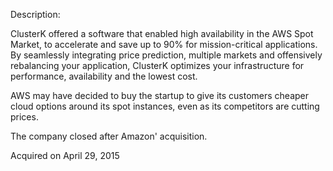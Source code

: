 Description:

ClusterK offered a software that enabled high availability in the AWS Spot Market, to accelerate and save up to 90% for mission-critical applications. By seamlessly integrating price prediction, multiple markets and offensively rebalancing your application, ClusterK optimizes your infrastructure for performance, availability and the lowest cost.

AWS may have decided to buy the startup to give its customers cheaper cloud options around its spot instances, even as its competitors are cutting prices.

The company closed after Amazon' acquisition.

Acquired on April 29, 2015
